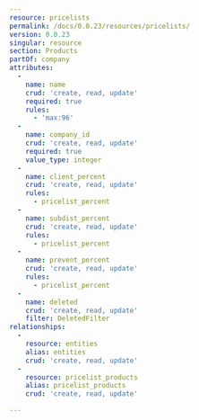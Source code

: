 ```yaml
---
resource: pricelists
permalink: /docs/0.0.23/resources/pricelists/
version: 0.0.23
singular: resource
section: Products
partOf: company
attributes:
  -
    name: name
    crud: 'create, read, update'
    required: true
    rules:
      - 'max:96'
  -
    name: company_id
    crud: 'create, read, update'
    required: true
    value_type: integer
  -
    name: client_percent
    crud: 'create, read, update'
    rules:
      - pricelist_percent
  -
    name: subdist_percent
    crud: 'create, read, update'
    rules:
      - pricelist_percent
  -
    name: prevent_percent
    crud: 'create, read, update'
    rules:
      - pricelist_percent
  -
    name: deleted
    crud: 'create, read, update'
    filter: DeletedFilter
relationships:
  -
    resource: entities
    alias: entities
    crud: 'create, read, update'
  -
    resource: pricelist_products
    alias: pricelist_products
    crud: 'create, read, update'

---
```

